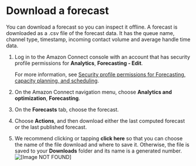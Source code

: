 # Download a forecast<a name="download-forecasts"></a>

You can download a forecast so you can inspect it offline\. A forecast is downloaded as a \.csv file of the forecast data\. It has the queue name, channel type, timestamp, incoming contact volume and average handle time data\.

1. Log in to the Amazon Connect console with an account that has security profile permissions for **Analytics**, **Forecasting \- Edit**\. 

   For more information, see [Security profile permissions for Forecasting, capacity planning, and scheduling](required-optimization-permissions.md)\. 

1. On the Amazon Connect navigation menu, choose **Analytics and optimization**, **Forecasting**\.

1. On the **Forecasts** tab, choose the forecast\. 

1. Choose **Actions**, and then download either the last computed forecast or the last published forecast\.

1. We recommend clicking or tapping **click here** so that you can choose the name of the file download and where to save it\. Otherwise, the file is saved to your **Downloads** folder and its name is a generated number\.   
![\[Image NOT FOUND\]](http://docs.aws.amazon.com/connect/latest/adminguide/images/wfm-forecasting-download.png)